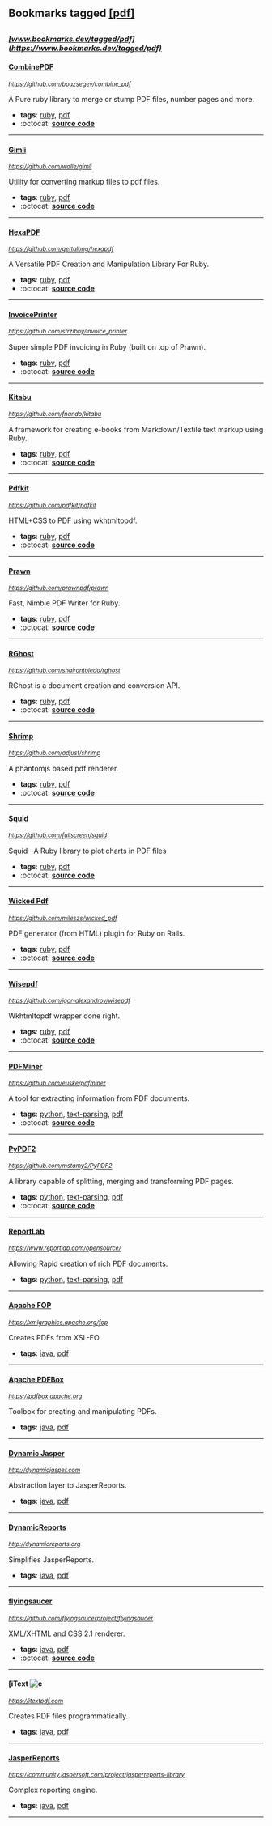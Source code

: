 ## Bookmarks tagged [[pdf]](https://www.bookmarks.dev?q=[pdf])

_<sup><sup>[www.bookmarks.dev/tagged/pdf](https://www.bookmarks.dev/tagged/pdf)</sup></sup>_
---
#### [CombinePDF](https://github.com/boazsegev/combine_pdf)
_<sup>https://github.com/boazsegev/combine_pdf</sup>_

A Pure ruby library to merge or stump PDF files, number pages and more.
* **tags**: [ruby](../tagged/ruby.md), [pdf](../tagged/pdf.md)
* :octocat: **[source code](https://github.com/boazsegev/combine_pdf)**
---
#### [Gimli](https://github.com/walle/gimli)
_<sup>https://github.com/walle/gimli</sup>_

Utility for converting markup files to pdf files.
* **tags**: [ruby](../tagged/ruby.md), [pdf](../tagged/pdf.md)
* :octocat: **[source code](https://github.com/walle/gimli)**
---
#### [HexaPDF](https://github.com/gettalong/hexapdf)
_<sup>https://github.com/gettalong/hexapdf</sup>_

A Versatile PDF Creation and Manipulation Library For Ruby.
* **tags**: [ruby](../tagged/ruby.md), [pdf](../tagged/pdf.md)
* :octocat: **[source code](https://github.com/gettalong/hexapdf)**
---
#### [InvoicePrinter](https://github.com/strzibny/invoice_printer)
_<sup>https://github.com/strzibny/invoice_printer</sup>_

Super simple PDF invoicing in Ruby (built on top of Prawn).
* **tags**: [ruby](../tagged/ruby.md), [pdf](../tagged/pdf.md)
* :octocat: **[source code](https://github.com/strzibny/invoice_printer)**
---
#### [Kitabu](https://github.com/fnando/kitabu)
_<sup>https://github.com/fnando/kitabu</sup>_

A framework for creating e-books from Markdown/Textile text markup using Ruby.
* **tags**: [ruby](../tagged/ruby.md), [pdf](../tagged/pdf.md)
* :octocat: **[source code](https://github.com/fnando/kitabu)**
---
#### [Pdfkit](https://github.com/pdfkit/pdfkit)
_<sup>https://github.com/pdfkit/pdfkit</sup>_

HTML+CSS to PDF using wkhtmltopdf.
* **tags**: [ruby](../tagged/ruby.md), [pdf](../tagged/pdf.md)
* :octocat: **[source code](https://github.com/pdfkit/pdfkit)**
---
#### [Prawn](https://github.com/prawnpdf/prawn)
_<sup>https://github.com/prawnpdf/prawn</sup>_

Fast, Nimble PDF Writer for Ruby.
* **tags**: [ruby](../tagged/ruby.md), [pdf](../tagged/pdf.md)
* :octocat: **[source code](https://github.com/prawnpdf/prawn)**
---
#### [RGhost](https://github.com/shairontoledo/rghost)
_<sup>https://github.com/shairontoledo/rghost</sup>_

RGhost is a document creation and conversion API.
* **tags**: [ruby](../tagged/ruby.md), [pdf](../tagged/pdf.md)
* :octocat: **[source code](https://github.com/shairontoledo/rghost)**
---
#### [Shrimp](https://github.com/adjust/shrimp)
_<sup>https://github.com/adjust/shrimp</sup>_

A phantomjs based pdf renderer.
* **tags**: [ruby](../tagged/ruby.md), [pdf](../tagged/pdf.md)
* :octocat: **[source code](https://github.com/adjust/shrimp)**
---
#### [Squid](https://github.com/fullscreen/squid)
_<sup>https://github.com/fullscreen/squid</sup>_

Squid · A Ruby library to plot charts in PDF files
* **tags**: [ruby](../tagged/ruby.md), [pdf](../tagged/pdf.md)
* :octocat: **[source code](https://github.com/fullscreen/squid)**
---
#### [Wicked Pdf](https://github.com/mileszs/wicked_pdf)
_<sup>https://github.com/mileszs/wicked_pdf</sup>_

PDF generator (from HTML) plugin for Ruby on Rails.
* **tags**: [ruby](../tagged/ruby.md), [pdf](../tagged/pdf.md)
* :octocat: **[source code](https://github.com/mileszs/wicked_pdf)**
---
#### [Wisepdf](https://github.com/igor-alexandrov/wisepdf)
_<sup>https://github.com/igor-alexandrov/wisepdf</sup>_

Wkhtmltopdf wrapper done right.
* **tags**: [ruby](../tagged/ruby.md), [pdf](../tagged/pdf.md)
* :octocat: **[source code](https://github.com/igor-alexandrov/wisepdf)**
---
#### [PDFMiner](https://github.com/euske/pdfminer)
_<sup>https://github.com/euske/pdfminer</sup>_

A tool for extracting information from PDF documents.
* **tags**: [python](../tagged/python.md), [text-parsing](../tagged/text-parsing.md), [pdf](../tagged/pdf.md)
* :octocat: **[source code](https://github.com/euske/pdfminer)**
---
#### [PyPDF2](https://github.com/mstamy2/PyPDF2)
_<sup>https://github.com/mstamy2/PyPDF2</sup>_

A library capable of splitting, merging and transforming PDF pages.
* **tags**: [python](../tagged/python.md), [text-parsing](../tagged/text-parsing.md), [pdf](../tagged/pdf.md)
* :octocat: **[source code](https://github.com/mstamy2/PyPDF2)**
---
#### [ReportLab](https://www.reportlab.com/opensource/)
_<sup>https://www.reportlab.com/opensource/</sup>_

Allowing Rapid creation of rich PDF documents.
* **tags**: [python](../tagged/python.md), [text-parsing](../tagged/text-parsing.md), [pdf](../tagged/pdf.md)
---
#### [Apache FOP](https://xmlgraphics.apache.org/fop)
_<sup>https://xmlgraphics.apache.org/fop</sup>_

Creates PDFs from XSL-FO.
* **tags**: [java](../tagged/java.md), [pdf](../tagged/pdf.md)
---
#### [Apache PDFBox](https://pdfbox.apache.org)
_<sup>https://pdfbox.apache.org</sup>_

Toolbox for creating and manipulating PDFs.
* **tags**: [java](../tagged/java.md), [pdf](../tagged/pdf.md)
---
#### [Dynamic Jasper](http://dynamicjasper.com)
_<sup>http://dynamicjasper.com</sup>_

Abstraction layer to JasperReports.
* **tags**: [java](../tagged/java.md), [pdf](../tagged/pdf.md)
---
#### [DynamicReports](http://dynamicreports.org)
_<sup>http://dynamicreports.org</sup>_

Simplifies JasperReports.
* **tags**: [java](../tagged/java.md), [pdf](../tagged/pdf.md)
---
#### [flyingsaucer](https://github.com/flyingsaucerproject/flyingsaucer)
_<sup>https://github.com/flyingsaucerproject/flyingsaucer</sup>_

XML/XHTML and CSS 2.1 renderer.
* **tags**: [java](../tagged/java.md), [pdf](../tagged/pdf.md)
* :octocat: **[source code](https://github.com/flyingsaucerproject/flyingsaucer)**
---
#### [iText ![c](https://itextpdf.com)
_<sup>https://itextpdf.com</sup>_

Creates PDF files programmatically.
* **tags**: [java](../tagged/java.md), [pdf](../tagged/pdf.md)
---
#### [JasperReports](https://community.jaspersoft.com/project/jasperreports-library)
_<sup>https://community.jaspersoft.com/project/jasperreports-library</sup>_

Complex reporting engine.
* **tags**: [java](../tagged/java.md), [pdf](../tagged/pdf.md)
---
